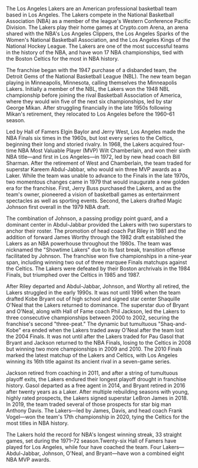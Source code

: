 The Los Angeles Lakers are an American professional basketball team based in Los Angeles. The Lakers compete in the National Basketball Association (NBA) as a member of the league's Western Conference Pacific Division. The Lakers play their home games at Crypto.com Arena, an arena shared with the NBA's Los Angeles Clippers, the Los Angeles Sparks of the Women's National Basketball Association, and the Los Angeles Kings of the National Hockey League. The Lakers are one of the most successful teams in the history of the NBA, and have won 17 NBA championships, tied with the Boston Celtics for the most in NBA history.

The franchise began with the 1947 purchase of a disbanded team, the Detroit Gems of the National Basketball League (NBL). The new team began playing in Minneapolis, Minnesota, calling themselves the Minneapolis Lakers. Initially a member of the NBL, the Lakers won the 1948 NBL championship before joining the rival Basketball Association of America, where they would win five of the next six championships, led by star George Mikan. After struggling financially in the late 1950s following Mikan's retirement, they relocated to Los Angeles before the 1960–61 season.

Led by Hall of Famers Elgin Baylor and Jerry West, Los Angeles made the NBA Finals six times in the 1960s, but lost every series to the Celtics, beginning their long and storied rivalry. In 1968, the Lakers acquired four-time NBA Most Valuable Player (MVP) Wilt Chamberlain, and won their sixth NBA title—and first in Los Angeles—in 1972, led by new head coach Bill Sharman. After the retirement of West and Chamberlain, the team traded for superstar Kareem Abdul-Jabbar, who would win three MVP awards as a Laker. While the team was unable to advance to the Finals in the late 1970s, two momentous changes came in 1979 that would inaugurate a new golden era for the franchise. First, Jerry Buss purchased the Lakers, and as the team's owner, pioneered a vision of basketball games as entertainment spectacles as well as sporting events. Second, the Lakers drafted Magic Johnson first overall in the 1979 NBA draft.

The combination of Johnson, a passing prodigy point guard, and a dominant center in Abdul-Jabbar provided the Lakers with two superstars to anchor their roster. The promotion of head coach Pat Riley in 1981 and the addition of forward James Worthy through the 1982 draft established the Lakers as an NBA powerhouse throughout the 1980s. The team was nicknamed the "Showtime Lakers" due to its fast break, transition offense facilitated by Johnson. The franchise won five championships in a nine-year span, including winning two out of three marquee Finals matchups against the Celtics. The Lakers were defeated by their Boston archrivals in the 1984 Finals, but triumphed over the Celtics in 1985 and 1987.

After Riley departed and Abdul-Jabbar, Johnson, and Worthy all retired, the Lakers struggled in the early 1990s. It was not until 1996 when the team drafted Kobe Bryant out of high school and signed star center Shaquille O'Neal that the Lakers returned to dominance. The superstar duo of Bryant and O'Neal, along with Hall of Fame coach Phil Jackson, led the Lakers to three consecutive championships between 2000 to 2002, securing the franchise's second "three-peat." The dynamic but tumultuous "Shaq-and-Kobe" era ended when the Lakers traded away O'Neal after the team lost the 2004 Finals. It was not until after the Lakers traded for Pau Gasol that Bryant and Jackson returned to the NBA Finals, losing to the Celtics in 2008 but winning two more championships in 2009 and 2010. The 2010 Finals marked the latest matchup of the Lakers and Celtics, with Los Angeles winning its 16th title against its ancient rival in a seven-game series.

Jackson retired from coaching in 2011, and after a string of tumultuous playoff exits, the Lakers endured their longest playoff drought in franchise history. Gasol departed as a free agent in 2014, and Bryant retired in 2016 after twenty years as a Laker. After multiple rebuilding seasons with young, highly rated prospects, the Lakers signed superstar LeBron James in 2018. In 2019, the team traded several of those prospects for star big man Anthony Davis. The Lakers—led by James, Davis, and head coach Frank Vogel—won the team's 17th championship in 2020, tying the Celtics for the most titles in NBA history.

The Lakers hold the record for NBA's longest winning streak, 33 straight games, set during the 1971–72 season.Twenty-six Hall of Famers have played for Los Angeles, while four have coached the team. Four Lakers—Abdul-Jabbar, Johnson, O'Neal, and Bryant—have won a combined eight NBA MVP awards.